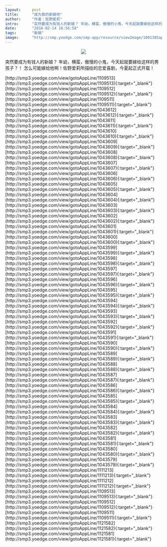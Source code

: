 ```yaml
---
layout:     post
title:      "成为我的新娘吧"
author:     "作者：佐野爱莉"
intro:      "突然要成为有钱人的新娘？ 年幼，横蛮，傲慢的小鬼，今天起就要嫁给这样的男孩子？！ 怎么可能嫁给他啊！佐野爱莉所描绘的恋爱喜剧，今夏起正式开载！"
date:       "2018-02-14 16:56:58"
tags:       "新娘"
image:      "http://smp.yoedge.com/smp-app/resource/viewImage/1001385appline.png"
---
```

<div style="text-align: center">
<p><img src="http://smp.yoedge.com/smp-app/resource/viewImage/1001385appline.png"/></p>
</div>
<p class="post-meta">
<span>突然要成为有钱人的新娘？ 年幼，横蛮，傲慢的小鬼，今天起就要嫁给这样的男孩子？！ 怎么可能嫁给他啊！佐野爱莉所描绘的恋爱喜剧，今夏起正式开载！</span>
</p>
[http://smp3.yoedge.com/view/gotoAppLine/1109513](http://smp3.yoedge.com/view/gotoAppLine/1109513){:target="_blank"}
[http://smp3.yoedge.com/view/gotoAppLine/1109512](http://smp3.yoedge.com/view/gotoAppLine/1109512){:target="_blank"}
[http://smp3.yoedge.com/view/gotoAppLine/1109511](http://smp3.yoedge.com/view/gotoAppLine/1109511){:target="_blank"}
[http://smp3.yoedge.com/view/gotoAppLine/1043612](http://smp3.yoedge.com/view/gotoAppLine/1043612){:target="_blank"}
[http://smp3.yoedge.com/view/gotoAppLine/1043611](http://smp3.yoedge.com/view/gotoAppLine/1043611){:target="_blank"}
[http://smp3.yoedge.com/view/gotoAppLine/1043610](http://smp3.yoedge.com/view/gotoAppLine/1043610){:target="_blank"}
[http://smp3.yoedge.com/view/gotoAppLine/1043609](http://smp3.yoedge.com/view/gotoAppLine/1043609){:target="_blank"}
[http://smp3.yoedge.com/view/gotoAppLine/1043608](http://smp3.yoedge.com/view/gotoAppLine/1043608){:target="_blank"}
[http://smp3.yoedge.com/view/gotoAppLine/1043607](http://smp3.yoedge.com/view/gotoAppLine/1043607){:target="_blank"}
[http://smp3.yoedge.com/view/gotoAppLine/1043606](http://smp3.yoedge.com/view/gotoAppLine/1043606){:target="_blank"}
[http://smp3.yoedge.com/view/gotoAppLine/1043605](http://smp3.yoedge.com/view/gotoAppLine/1043605){:target="_blank"}
[http://smp3.yoedge.com/view/gotoAppLine/1043604](http://smp3.yoedge.com/view/gotoAppLine/1043604){:target="_blank"}
[http://smp3.yoedge.com/view/gotoAppLine/1043603](http://smp3.yoedge.com/view/gotoAppLine/1043603){:target="_blank"}
[http://smp3.yoedge.com/view/gotoAppLine/1043602](http://smp3.yoedge.com/view/gotoAppLine/1043602){:target="_blank"}
[http://smp3.yoedge.com/view/gotoAppLine/1043601](http://smp3.yoedge.com/view/gotoAppLine/1043601){:target="_blank"}
[http://smp3.yoedge.com/view/gotoAppLine/1043600](http://smp3.yoedge.com/view/gotoAppLine/1043600){:target="_blank"}
[http://smp3.yoedge.com/view/gotoAppLine/1043599](http://smp3.yoedge.com/view/gotoAppLine/1043599){:target="_blank"}
[http://smp3.yoedge.com/view/gotoAppLine/1043598](http://smp3.yoedge.com/view/gotoAppLine/1043598){:target="_blank"}
[http://smp3.yoedge.com/view/gotoAppLine/1043597](http://smp3.yoedge.com/view/gotoAppLine/1043597){:target="_blank"}
[http://smp3.yoedge.com/view/gotoAppLine/1043596](http://smp3.yoedge.com/view/gotoAppLine/1043596){:target="_blank"}
[http://smp3.yoedge.com/view/gotoAppLine/1043595](http://smp3.yoedge.com/view/gotoAppLine/1043595){:target="_blank"}
[http://smp3.yoedge.com/view/gotoAppLine/1043594](http://smp3.yoedge.com/view/gotoAppLine/1043594){:target="_blank"}
[http://smp3.yoedge.com/view/gotoAppLine/1043593](http://smp3.yoedge.com/view/gotoAppLine/1043593){:target="_blank"}
[http://smp3.yoedge.com/view/gotoAppLine/1043592](http://smp3.yoedge.com/view/gotoAppLine/1043592){:target="_blank"}
[http://smp3.yoedge.com/view/gotoAppLine/1043591](http://smp3.yoedge.com/view/gotoAppLine/1043591){:target="_blank"}
[http://smp3.yoedge.com/view/gotoAppLine/1043590](http://smp3.yoedge.com/view/gotoAppLine/1043590){:target="_blank"}
[http://smp3.yoedge.com/view/gotoAppLine/1043589](http://smp3.yoedge.com/view/gotoAppLine/1043589){:target="_blank"}
[http://smp3.yoedge.com/view/gotoAppLine/1043588](http://smp3.yoedge.com/view/gotoAppLine/1043588){:target="_blank"}
[http://smp3.yoedge.com/view/gotoAppLine/1043587](http://smp3.yoedge.com/view/gotoAppLine/1043587){:target="_blank"}
[http://smp3.yoedge.com/view/gotoAppLine/1043586](http://smp3.yoedge.com/view/gotoAppLine/1043586){:target="_blank"}
[http://smp3.yoedge.com/view/gotoAppLine/1043585](http://smp3.yoedge.com/view/gotoAppLine/1043585){:target="_blank"}
[http://smp3.yoedge.com/view/gotoAppLine/1043584](http://smp3.yoedge.com/view/gotoAppLine/1043584){:target="_blank"}
[http://smp3.yoedge.com/view/gotoAppLine/1043583](http://smp3.yoedge.com/view/gotoAppLine/1043583){:target="_blank"}
[http://smp3.yoedge.com/view/gotoAppLine/1043582](http://smp3.yoedge.com/view/gotoAppLine/1043582){:target="_blank"}
[http://smp3.yoedge.com/view/gotoAppLine/1043581](http://smp3.yoedge.com/view/gotoAppLine/1043581){:target="_blank"}
[http://smp3.yoedge.com/view/gotoAppLine/1043580](http://smp3.yoedge.com/view/gotoAppLine/1043580){:target="_blank"}
[http://smp3.yoedge.com/view/gotoAppLine/1043579](http://smp3.yoedge.com/view/gotoAppLine/1043579){:target="_blank"}
[http://smp3.yoedge.com/view/gotoAppLine/1111213](http://smp3.yoedge.com/view/gotoAppLine/1111213){:target="_blank"}
[http://smp3.yoedge.com/view/gotoAppLine/1111212](http://smp3.yoedge.com/view/gotoAppLine/1111212){:target="_blank"}
[http://smp3.yoedge.com/view/gotoAppLine/1109513](http://smp3.yoedge.com/view/gotoAppLine/1109513){:target="_blank"}
[http://smp3.yoedge.com/view/gotoAppLine/1109512](http://smp3.yoedge.com/view/gotoAppLine/1109512){:target="_blank"}
[http://smp3.yoedge.com/view/gotoAppLine/1109511](http://smp3.yoedge.com/view/gotoAppLine/1109511){:target="_blank"}
[http://smp3.yoedge.com/view/gotoAppLine/1121582](http://smp3.yoedge.com/view/gotoAppLine/1121582){:target="_blank"}
[http://smp3.yoedge.com/view/gotoAppLine/1121581](http://smp3.yoedge.com/view/gotoAppLine/1121581){:target="_blank"}


